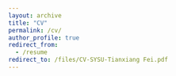 ```yaml
---
layout: archive
title: "CV"
permalink: /cv/
author_profile: true
redirect_from:
  - /resume
redirect_to: /files/CV-SYSU-Tianxiang Fei.pdf
---
```

